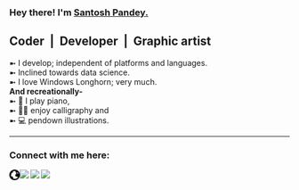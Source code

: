 ### Hey there! I'm [Santosh Pandey.][website]
 
## Coder &nbsp;|&nbsp; Developer &nbsp;|&nbsp; Graphic artist


 ➼ I develop; independent of platforms and languages.<br/>
 ➼ Inclined towards data science.<br/>
 ➼ I love Windows Longhorn; very much.<br/>
 **And recreationally-**<br/>
 ➼ 🎹 I play piano,<br/>
 ➼ ✍🏻 enjoy calligraphy and<br/>
 ➼ 💻 pendown illustrations.

____
### Connect with me here:
[<img align="left" alt="esantosh.com" width="19px" src="https://raw.githubusercontent.com/iconic/open-iconic/master/svg/globe.svg" />][website]   [<img align="left"  width="19px" src="https://cdn.jsdelivr.net/npm/simple-icons@v3/icons/twitter.svg" />][twitter]  [<img align="left" width="19px" src="https://cdn.jsdelivr.net/npm/simple-icons@v3/icons/linkedin.svg" />][linkedin]   [<img align="left" width="19px" src="https://cdn.jsdelivr.net/npm/simple-icons@v3/icons/instagram.svg" />][instagram] 

&nbsp;
<br/>

[website]: https://esantosh.com
[twitter]: https://twitter.com/spx700
[instagram]: https://instagram.com/spx700
[linkedin]: https://linkedin.com/in/spx700
